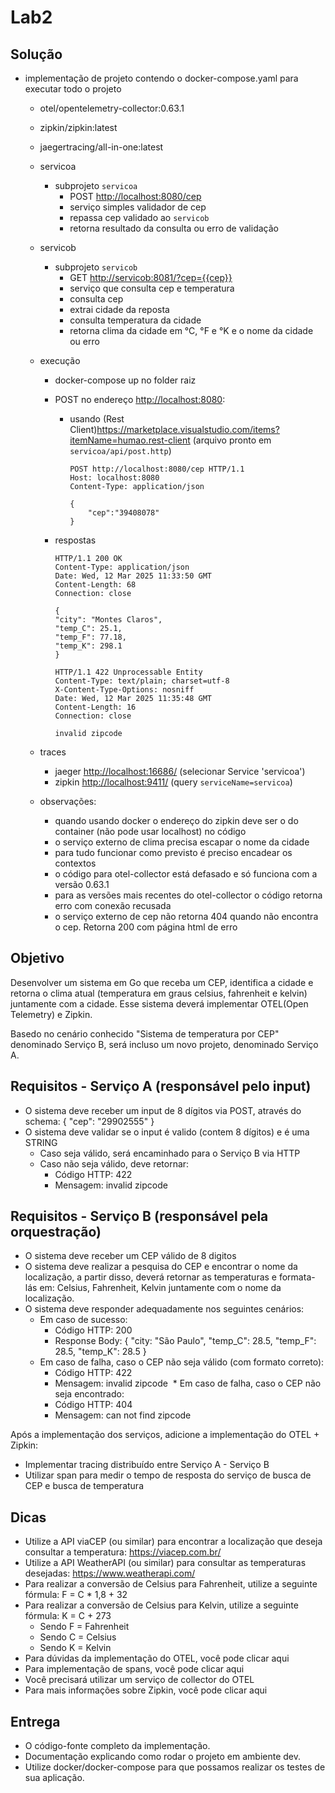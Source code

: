 # Lab2

## Solução

* implementação de projeto contendo o docker-compose.yaml para executar todo o projeto
  * otel/opentelemetry-collector:0.63.1
  * zipkin/zipkin:latest
  * jaegertracing/all-in-one:latest
  * servicoa
    * subprojeto `servicoa`
      * POST  <http://localhost:8080/cep>
      * serviço simples validador de cep
      * repassa cep validado ao `servicob`
      * retorna resultado da consulta ou erro de validação
  * servicob
    * subprojeto `servicob`
      * GET <http://servicob:8081/?cep={{cep}}>
      * serviço que consulta cep e temperatura
      * consulta cep
      * extrai cidade da reposta
      * consulta temperatura da cidade
      * retorna clima da cidade em °C, °F e °K e o nome da cidade ou erro
  * execução
    * docker-compose up no folder raiz
    * POST no endereço <http://localhost:8080>:
      * usando (Rest Client)<https://marketplace.visualstudio.com/items?itemName=humao.rest-client> (arquivo pronto em `servicoa/api/post.http`)

        ```http
        POST http://localhost:8080/cep HTTP/1.1
        Host: localhost:8080
        Content-Type: application/json

        {
            "cep":"39408078"
        }
        ```

    * respostas

        ```http
        HTTP/1.1 200 OK
        Content-Type: application/json
        Date: Wed, 12 Mar 2025 11:33:50 GMT
        Content-Length: 68
        Connection: close

        {
        "city": "Montes Claros",
        "temp_C": 25.1,
        "temp_F": 77.18,
        "temp_K": 298.1
        }
        ```

        ```http
        HTTP/1.1 422 Unprocessable Entity
        Content-Type: text/plain; charset=utf-8
        X-Content-Type-Options: nosniff
        Date: Wed, 12 Mar 2025 11:35:48 GMT
        Content-Length: 16
        Connection: close

        invalid zipcode
        ```

  * traces
    * jaeger <http://localhost:16686/> (selecionar Service 'servicoa')
    * zipkin <http://localhost:9411/> (query `serviceName=servicoa`)
  * observações:
    * quando usando docker o endereço do zipkin deve ser o do container (não pode usar localhost) no código
    * o serviço externo de clima precisa escapar o nome da cidade
    * para tudo funcionar como previsto é preciso encadear os contextos
    * o código para otel-collector está defasado e só funciona com a versão 0.63.1
    * para as versões mais recentes do otel-collector o código retorna erro com conexão recusada
    * o serviço externo de cep não retorna 404 quando não encontra o cep. Retorna 200 com página html de erro

## Objetivo

Desenvolver um sistema em Go que receba um CEP, identifica a cidade e retorna o clima atual (temperatura em graus celsius, fahrenheit e kelvin) juntamente com a cidade. Esse sistema deverá implementar OTEL(Open Telemetry) e Zipkin.

Basedo no cenário conhecido "Sistema de temperatura por CEP" denominado Serviço B, será incluso um novo projeto, denominado Serviço A.

## Requisitos - Serviço A (responsável pelo input)

* O sistema deve receber um input de 8 dígitos via POST, através do schema:  { "cep": "29902555" }
* O sistema deve validar se o input é valido (contem 8 dígitos) e é uma STRING
  * Caso seja válido, será encaminhado para o Serviço B via HTTP
  * Caso não seja válido, deve retornar:
    * Código HTTP: 422
    * Mensagem: invalid zipcode

## Requisitos - Serviço B (responsável pela orquestração)

* O sistema deve receber um CEP válido de 8 digitos
* O sistema deve realizar a pesquisa do CEP e encontrar o nome da localização, a partir disso, deverá retornar as temperaturas e formata-lás em: Celsius, Fahrenheit, Kelvin juntamente com o nome da localização.
* O sistema deve responder adequadamente nos seguintes cenários:
  * Em caso de sucesso:
    * Código HTTP: 200
    * Response Body: { "city: "São Paulo", "temp_C": 28.5, "temp_F": 28.5, "temp_K": 28.5 }
  * Em caso de falha, caso o CEP não seja válido (com formato correto):
    * Código HTTP: 422
    * Mensagem: invalid zipcode
​​​  * Em caso de falha, caso o CEP não seja encontrado:
    * Código HTTP: 404
    * Mensagem: can not find zipcode

Após a implementação dos serviços, adicione a implementação do OTEL + Zipkin:

* Implementar tracing distribuído entre Serviço A - Serviço B
* Utilizar span para medir o tempo de resposta do serviço de busca de CEP e busca de temperatura

## Dicas

* Utilize a API viaCEP (ou similar) para encontrar a localização que deseja consultar a temperatura: <https://viacep.com.br/>
* Utilize a API WeatherAPI (ou similar) para consultar as temperaturas desejadas: <https://www.weatherapi.com/>
* Para realizar a conversão de Celsius para Fahrenheit, utilize a seguinte fórmula: F = C * 1,8 + 32
* Para realizar a conversão de Celsius para Kelvin, utilize a seguinte fórmula: K = C + 273
  * Sendo F = Fahrenheit
  * Sendo C = Celsius
  * Sendo K = Kelvin
* Para dúvidas da implementação do OTEL, você pode clicar aqui
* Para implementação de spans, você pode clicar aqui
* Você precisará utilizar um serviço de collector do OTEL
* Para mais informações sobre Zipkin, você pode clicar aqui

## Entrega

* O código-fonte completo da implementação.
* Documentação explicando como rodar o projeto em ambiente dev.
* Utilize docker/docker-compose para que possamos realizar os testes de sua aplicação.
